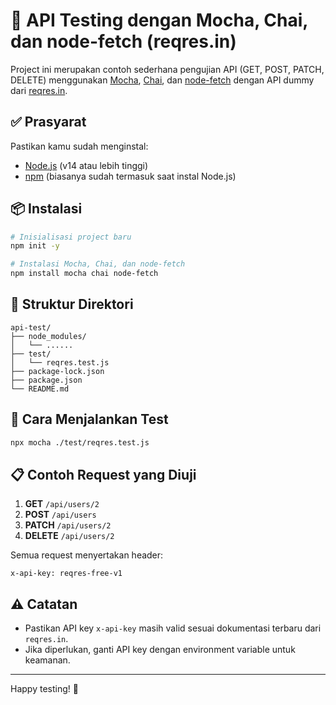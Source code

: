 # 🧪 API Testing dengan Mocha, Chai, dan node-fetch (reqres.in)

Project ini merupakan contoh sederhana pengujian API (GET, POST, PATCH, DELETE) menggunakan [Mocha](https://mochajs.org/), [Chai](https://www.chaijs.com/), dan [node-fetch](https://github.com/node-fetch/node-fetch) dengan API dummy dari [reqres.in](https://reqres.in).

## ✅ Prasyarat

Pastikan kamu sudah menginstal:

- [Node.js](https://nodejs.org/) (v14 atau lebih tinggi)
- [npm](https://www.npmjs.com/) (biasanya sudah termasuk saat instal Node.js)

## 📦 Instalasi

```bash
# Inisialisasi project baru
npm init -y

# Instalasi Mocha, Chai, dan node-fetch
npm install mocha chai node-fetch
```

## 📁 Struktur Direktori

```
api-test/
├── node_modules/
│   └── ......
├── test/
│   └── reqres.test.js
├── package-lock.json
├── package.json
└── README.md
```

## 🧪 Cara Menjalankan Test

```bash
npx mocha ./test/reqres.test.js
```

## 📋 Contoh Request yang Diuji

1. **GET** `/api/users/2`
2. **POST** `/api/users`
3. **PATCH** `/api/users/2`
4. **DELETE** `/api/users/2`

Semua request menyertakan header:

```http
x-api-key: reqres-free-v1
```

## ⚠️ Catatan

- Pastikan API key `x-api-key` masih valid sesuai dokumentasi terbaru dari `reqres.in`.
- Jika diperlukan, ganti API key dengan environment variable untuk keamanan.

---

Happy testing! 🚀

